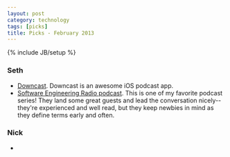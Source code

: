 ```yaml
---
layout: post
category: technology
tags: [picks]
title: Picks - February 2013
---
```

{% include JB/setup %}

### Seth
 - [Downcast](http://www.downcastapp.com/). Downcast is an awesome iOS podcast app.
 - [Software Engineering Radio podcast](http://www.se-radio.net/). This is one of my favorite podcast series! They land some great guests and lead the conversation nicely--they're experienced and well read, but they keep newbies in mind as they define terms early and often.

### Nick
 - 

